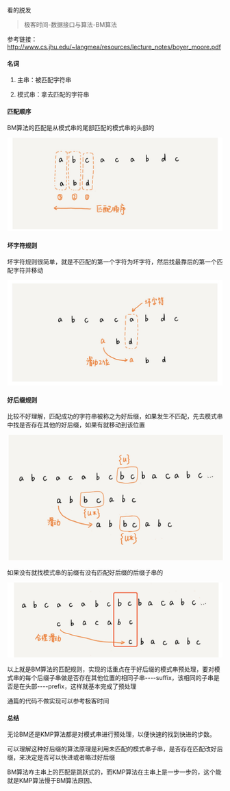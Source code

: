 看的脱发

> 极客时间-数据接口与算法-BM算法

参考链接：http://www.cs.jhu.edu/~langmea/resources/lecture_notes/boyer_moore.pdf

#### 名词

1. 主串：被匹配字符串

2. 模式串：拿去匹配的字符串

#### 匹配顺序

BM算法的匹配是从模式串的尾部匹配的模式串的头部的

![bm1](../assets/bm1.jpg)

#### 坏字符规则

坏字符规则很简单，就是不匹配的第一个字符为坏字符，然后找最靠后的第一个匹配字符并移动

![bm2](../assets/bm2.jpg)


#### 好后缀规则

比较不好理解，匹配成功的字符串被称之为好后缀，如果发生不匹配，先去模式串中找是否存在其他的好后缀，如果有就移动到该位置

![bm3](../assets/bm3.jpg)

如果没有就找模式串的前缀有没有匹配好后缀的后缀子串的

![bm4](../assets/bm4.png)

以上就是BM算法的匹配规则，实现的话重点在于好后缀的模式串预处理，要对模式串的每个后缀子串做是否存在其他位置的相同子串----suffix，该相同的子串是否是在头部----prefix，这样就基本完成了预处理

通篇的代码不做实现可以参考极客时间

#### 总结

无论BM还是KMP算法都是对模式串进行预处理，以便快速的找到快进的步数。

可以理解这种好后缀的算法原理是利用未匹配的模式串子串，是否存在匹配改好后缀，来决定是否可以快进或者略过好后缀

BM算法咋主串上的匹配是跳跃式的，而KMP算法在主串上是一步一步的，这个能就是KMP算法慢于BM算法原因、
